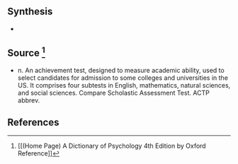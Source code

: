 ## Synthesis
- 
## Source [^1]
- n. An achievement test, designed to measure academic ability, used to select candidates for admission to some colleges and universities in the US. It comprises four subtests in English, mathematics, natural sciences, and social sciences. Compare Scholastic Assessment Test. ACTP abbrev.
## References

[^1]: [[(Home Page) A Dictionary of Psychology 4th Edition by Oxford Reference]]